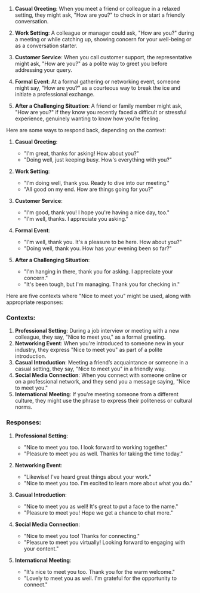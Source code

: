 
1. **Casual Greeting**: When you meet a friend or colleague in a relaxed setting, they might ask, "How are you?" to check in or start a friendly conversation.

2. **Work Setting**: A colleague or manager could ask, "How are you?" during a meeting or while catching up, showing concern for your well-being or as a conversation starter.

3. **Customer Service**: When you call customer support, the representative might ask, "How are you?" as a polite way to greet you before addressing your query.

4. **Formal Event**: At a formal gathering or networking event, someone might say, "How are you?" as a courteous way to break the ice and initiate a professional exchange.

5. **After a Challenging Situation**: A friend or family member might ask, "How are you?" if they know you recently faced a difficult or stressful experience, genuinely wanting to know how you’re feeling.


Here are some ways to respond back, depending on the context:

1. **Casual Greeting**: 
   - "I'm great, thanks for asking! How about you?"
   - "Doing well, just keeping busy. How's everything with you?"

2. **Work Setting**:
   - "I'm doing well, thank you. Ready to dive into our meeting."
   - "All good on my end. How are things going for you?"

3. **Customer Service**:
   - "I'm good, thank you! I hope you're having a nice day, too."
   - "I'm well, thanks. I appreciate you asking."

4. **Formal Event**:
   - "I'm well, thank you. It's a pleasure to be here. How about you?"
   - "Doing well, thank you. How has your evening been so far?"

5. **After a Challenging Situation**:
   - "I'm hanging in there, thank you for asking. I appreciate your concern."
   - "It's been tough, but I'm managing. Thank you for checking in."



Here are five contexts where "Nice to meet you" might be used, along with appropriate responses:

### Contexts:
1. **Professional Setting**: During a job interview or meeting with a new colleague, they say, "Nice to meet you," as a formal greeting.
2. **Networking Event**: When you're introduced to someone new in your industry, they express "Nice to meet you" as part of a polite introduction.
3. **Casual Introduction**: Meeting a friend’s acquaintance or someone in a casual setting, they say, "Nice to meet you" in a friendly way.
4. **Social Media Connection**: When you connect with someone online or on a professional network, and they send you a message saying, "Nice to meet you."
5. **International Meeting**: If you're meeting someone from a different culture, they might use the phrase to express their politeness or cultural norms.

### Responses:
1. **Professional Setting**:
   - "Nice to meet you too. I look forward to working together."
   - "Pleasure to meet you as well. Thanks for taking the time today."

2. **Networking Event**:
   - "Likewise! I've heard great things about your work."
   - "Nice to meet you too. I'm excited to learn more about what you do."

3. **Casual Introduction**:
   - "Nice to meet you as well! It's great to put a face to the name."
   - "Pleasure to meet you! Hope we get a chance to chat more."

4. **Social Media Connection**:
   - "Nice to meet you too! Thanks for connecting."
   - "Pleasure to meet you virtually! Looking forward to engaging with your content."

5. **International Meeting**:
   - "It's nice to meet you too. Thank you for the warm welcome."
   - "Lovely to meet you as well. I'm grateful for the opportunity to connect."